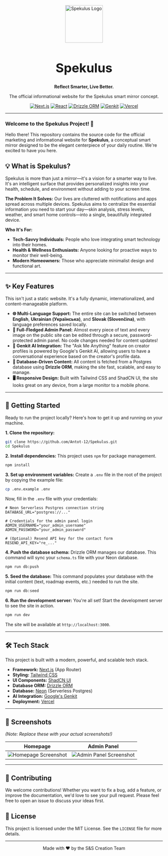 
<div align="center">
  <img src="./public/logo.svg" alt="Spekulus Logo" width="120" />
  <h1 style="border-bottom: none; font-size: 2.5rem;"><strong>Spekulus</strong></h1>
  <p><strong>Reflect Smarter, Live Better.</strong></p>
  <p>The official informational website for the Spekulus smart mirror concept.</p>
</div>

<div align="center">

[![Next.js](https://img.shields.io/badge/Next.js-000000?style=for-the-badge&logo=nextdotjs&logoColor=white)](https://nextjs.org/)
[![React](https://img.shields.io/badge/React-20232A?style=for-the-badge&logo=react&logoColor=61DAFB)](https://react.dev/)
[![Drizzle ORM](https://img.shields.io/badge/Drizzle_ORM-C5F74F?style=for-the-badge&logo=drizzle&logoColor=black)](https://orm.drizzle.team/)
[![Genkit](https://img.shields.io/badge/Genkit_AI-4285F4?style=for-the-badge&logo=google&logoColor=white)](https://firebase.google.com/docs/genkit)
[![Vercel](https://img.shields.io/badge/Vercel-000000?style=for-the-badge&logo=vercel&logoColor=white)](https://vercel.com/)

</div>

---

### **Welcome to the Spekulus Project! 👋**

Hello there! This repository contains the source code for the official marketing and informational website for **Spekulus**, a conceptual smart mirror designed to be the elegant centerpiece of your daily routine. We're excited to have you here.

## 💡 What is Spekulus?

Spekulus is more than just a mirror—it's a vision for a smarter way to live. It's an intelligent surface that provides personalized insights into your health, schedule, and environment without adding to your screen time.

**The Problem It Solves:** Our lives are cluttered with notifications and apps spread across multiple devices. Spekulus aims to centralize the essential information you need to start your day—skin analysis, stress levels, weather, and smart home controls—into a single, beautifully integrated device.

**Who It's For:**
- **Tech-Savvy Individuals:** People who love integrating smart technology into their homes.
- **Health & Wellness Enthusiasts:** Anyone looking for proactive ways to monitor their well-being.
- **Modern Homeowners:** Those who appreciate minimalist design and functional art.

---

## ✨ Key Features

This isn't just a static website. It's a fully dynamic, internationalized, and content-manageable platform.

*   **🌐 Multi-Language Support:** The entire site can be switched between **English**, **Ukrainian (Українська)**, and **Slovak (Slovenčina)**, with language preferences saved locally.
*   **🔐 Full-Fledged Admin Panel:** Almost every piece of text and every image on the public site can be edited through a secure, password-protected admin panel. No code changes needed for content updates!
*   **🧠 Genkit AI Integration:** The "Ask Me Anything" feature on creator profiles is powered by Google's Genkit AI, allowing users to have a conversational experience based on the creator's profile data.
*   **💾 Database-Driven Content:** All content is fetched from a Postgres database using **Drizzle ORM**, making the site fast, scalable, and easy to manage.
*   **🖥️ Responsive Design:** Built with Tailwind CSS and ShadCN UI, the site looks great on any device, from a large monitor to a mobile phone.

---

## 🚀 Getting Started

Ready to run the project locally? Here's how to get it up and running on your machine.

**1. Clone the repository:**
```bash
git clone https://github.com/Antot-12/Spekulus.git
cd Spekulus
```

**2. Install dependencies:**
This project uses `npm` for package management.
```bash
npm install
```

**3. Set up environment variables:**
Create a `.env` file in the root of the project by copying the example file:
```bash
cp .env.example .env
```
Now, fill in the `.env` file with your credentials:
```env
# Neon Serverless Postgres connection string
DATABASE_URL="postgres://..."

# Credentials for the admin panel login
ADMIN_USERNAME="your_admin_username"
ADMIN_PASSWORD="your_admin_password"

# (Optional) Resend API key for the contact form
RESEND_API_KEY="re_..."
```

**4. Push the database schema:**
Drizzle ORM manages our database. This command will sync your `schema.ts` file with your Neon database.
```bash
npm run db:push
```

**5. Seed the database:**
This command populates your database with the initial content (text, roadmap events, etc.) needed to run the site.
```bash
npm run db:seed
```

**6. Run the development server:**
You're all set! Start the development server to see the site in action.
```bash
npm run dev
```
The site will be available at `http://localhost:3000`.

---

## 🛠️ Tech Stack

This project is built with a modern, powerful, and scalable tech stack.

*   **Framework:** [Next.js](https://nextjs.org/) (App Router)
*   **Styling:** [Tailwind CSS](https://tailwindcss.com/)
*   **UI Components:** [ShadCN UI](https://ui.shadcn.com/)
*   **Database ORM:** [Drizzle ORM](https://orm.drizzle.team/)
*   **Database:** [Neon](https://neon.tech/) (Serverless Postgres)
*   **AI Integration:** [Google's Genkit](https://firebase.google.com/docs/genkit)
*   **Deployment:** [Vercel](https://vercel.com/)

---

## 📸 Screenshots

*(Note: Replace these with your actual screenshots!)*

| Homepage                                    | Admin Panel                                  |
| ------------------------------------------- | -------------------------------------------- |
| ![Homepage Screenshot](./public/spekulus-homepage.png) | ![Admin Panel Screenshot](./public/spekulus-admin.png) |

---

## 🤝 Contributing

We welcome contributions! Whether you want to fix a bug, add a feature, or improve the documentation, we'd love to see your pull request. Please feel free to open an issue to discuss your ideas first.

## 📄 License

This project is licensed under the MIT License. See the `LICENSE` file for more details.

---
<div align="center">
Made with ❤️ by the S&S Creation Team
</div>
